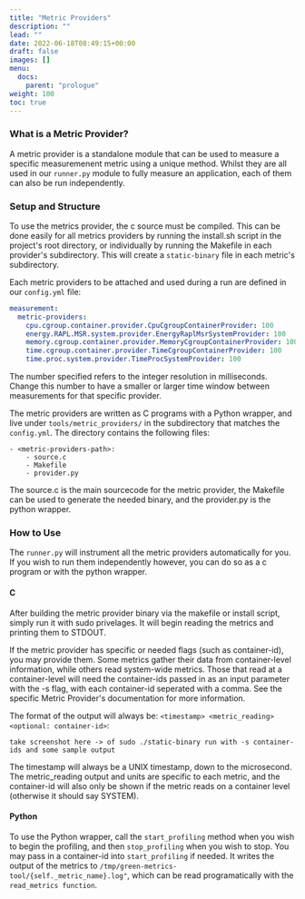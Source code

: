 ```yaml
---
title: "Metric Providers"
description: ""
lead: ""
date: 2022-06-18T08:49:15+00:00
draft: false
images: []
menu:
  docs:
    parent: "prologue"
weight: 100
toc: true
---
```



### What is a Metric Provider?
A metric provider is a standalone module that can be used to measure a specific measuremenent metric using a unique method. Whilst they are all used in our `runner.py` module to fully measure an application, each of them can also be run independently.

### Setup and Structure
To use the metrics provider, the c source must be compiled. This can be done easily for all metrics providers by running the install.sh script in the project's root directory, or individually by running the Makefile in each provider's subdirectory. This will create a `static-binary` file in each metric's subdirectory.

Each metric providers to be attached and used during a run are defined in our `config.yml` file:

```yaml
measurement:
  metric-providers:
    cpu.cgroup.container.provider.CpuCgroupContainerProvider: 100
    energy.RAPL.MSR.system.provider.EnergyRaplMsrSystemProvider: 100
    memory.cgroup.container.provider.MemoryCgroupContainerProvider: 100
    time.cgroup.container.provider.TimeCgroupContainerProvider: 100
    time.proc.system.provider.TimeProcSystemProvider: 100
```

The number specified refers to the integer resolution in milliseconds. Change this number to have a smaller or larger time window between measurements for that specific provider.

The metric providers are written as C programs with a Python wrapper, and live under `tools/metric_providers/` in the subdirectory that matches the `config.yml`. The directory contains the following files:

```
- <metric-providers-path>:
    - source.c
    - Makefile
    - provider.py
```
The source.c is the main sourcecode for the metric provider, the Makefile can be used to generate the needed binary, and the provider.py is the python wrapper.

### How to Use

The `runner.py` will instrument all the metric providers automatically for you. If you wish to run them independently however, you can do so as a c program or with the python wrapper.


#### C
After building the metric provider binary via the makefile or install script, simply run it with sudo privelages. It will begin reading the metrics and printing them to STDOUT. 

If the metric provider has specific or needed flags (such as container-id), you may provide them. Some metrics gather their data from container-level information, while others read system-wide metrics. Those that read at a container-level will need the container-ids passed in as an input parameter with the -s flag, with each container-id seperated with a comma. See the specific Metric Provider's documentation for more information.

The format of the output will always be: `<timestamp> <metric_reading> <optional: container-id>`:

  ```
  take screenshot here -> of sudo ./static-binary run with -s container-ids and some sample output
  ```
  The timestamp will always be a UNIX timestamp, down to the microsecond. The metric_reading output and units are specific to each metric, and the container-id will also only be shown if the metric reads on a container level (otherwise it should say SYSTEM). 

#### Python
To use the Python wrapper, call the `start_profiling` method when you wish to begin the profiling, and then `stop_profiling` when you wish to stop. You may pass in a container-id into `start_profiling` if needed. It writes the output of the metrics to `/tmp/green-metrics-tool/{self._metric_name}.log"`, which can be read programatically with the `read_metrics function`.